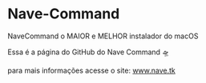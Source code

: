 # Nave-Command
NaveCommand o MAIOR e MELHOR instalador do macOS

Essa é a página do GitHub do Nave Command 🛸

para mais informações acesse o site: www.nave.tk


